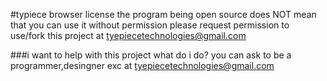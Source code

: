 #typiece browser license
the program being open source does NOT mean that you can use it without permission
please request permission to use/fork this project at tyepiecetechnologies@gmail.com

###i want to help with this project what do i do?
you can ask to be a programmer,desingner exc at tyepiecetechnologies@gmail.com
